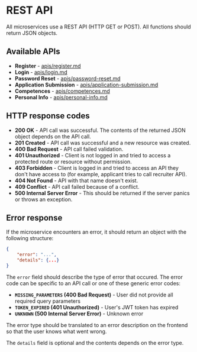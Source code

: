# REST API

All microservices use a REST API (HTTP GET or POST). All functions should return JSON objects.

## Available APIs

* **Register** - [apis/register.md](apis/register.md)
* **Login** - [apis/login.md](apis/login.md)
* **Password Reset** - [apis/password-reset.md](apis/password-reset.md)
* **Application Submission** - [apis/application-submission.md](apis/application-submission.md)
* **Competences** - [apis/competences.md](apis/competences.md)
* **Personal Info** - [apis/personal-info.md](apis/personal-info.md)

## HTTP response codes

* **200 OK** - API call was successful. The contents of the returned JSON object depends on the API call.
* **201 Created** - API call was successful and a new resource was created.
* **400 Bad Request** - API call failed validation.
* **401 Unauthorized** - Client is not logged in and tried to access a protected route or resource without permission.
* **403 Forbidden** - Client is logged in and tried to access an API they don't have access to (for example, applicant tries to call recruiter API).
* **404 Not Found** - API with that name doesn't exist.
* **409 Conflict** - API call failed because of a conflict.
* **500 Internal Server Error** - This should be returned if the server panics or throws an exception.

## Error response

If the microservice encounters an error, it should return an object with the following structure:

```json
{
    "error": "...",
    "details": {...}
}
```

The `error` field should describe the type of error that occured. The error code can be specific to an API call or one of these generic error codes:

* **`MISSING_PARAMETERS` (400 Bad Request)** - User did not provide all required query parameters
* **`TOKEN_EXPIRED` (401 Unauthorized)** - User's JWT token has expired
* **`UNKNOWN` (500 Internal Server Error)** - Unknown error

The error type should be translated to an error description on the frontend so that the user knows what went wrong.

The `details` field is optional and the contents depends on the error type.
